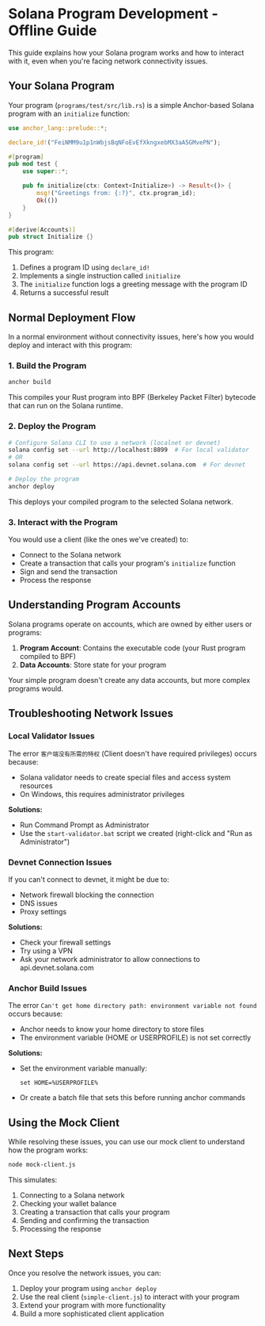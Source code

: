 # Solana Program Development - Offline Guide

This guide explains how your Solana program works and how to interact with it, even when you're facing network connectivity issues.

## Your Solana Program

Your program (`programs/test/src/lib.rs`) is a simple Anchor-based Solana program with an `initialize` function:

```rust
use anchor_lang::prelude::*;

declare_id!("FeiNMM9u1p1nWbjsBqNFoEvEfXkngxebMX3aA5GMvePN");

#[program]
pub mod test {
    use super::*;

    pub fn initialize(ctx: Context<Initialize>) -> Result<()> {
        msg!("Greetings from: {:?}", ctx.program_id);
        Ok(())
    }
}

#[derive(Accounts)]
pub struct Initialize {}
```

This program:
1. Defines a program ID using `declare_id!`
2. Implements a single instruction called `initialize`
3. The `initialize` function logs a greeting message with the program ID
4. Returns a successful result

## Normal Deployment Flow

In a normal environment without connectivity issues, here's how you would deploy and interact with this program:

### 1. Build the Program

```bash
anchor build
```

This compiles your Rust program into BPF (Berkeley Packet Filter) bytecode that can run on the Solana runtime.

### 2. Deploy the Program

```bash
# Configure Solana CLI to use a network (localnet or devnet)
solana config set --url http://localhost:8899  # For local validator
# OR
solana config set --url https://api.devnet.solana.com  # For devnet

# Deploy the program
anchor deploy
```

This deploys your compiled program to the selected Solana network.

### 3. Interact with the Program

You would use a client (like the ones we've created) to:
- Connect to the Solana network
- Create a transaction that calls your program's `initialize` function
- Sign and send the transaction
- Process the response

## Understanding Program Accounts

Solana programs operate on accounts, which are owned by either users or programs:

1. **Program Account**: Contains the executable code (your Rust program compiled to BPF)
2. **Data Accounts**: Store state for your program

Your simple program doesn't create any data accounts, but more complex programs would.

## Troubleshooting Network Issues

### Local Validator Issues

The error `客户端没有所需的特权` (Client doesn't have required privileges) occurs because:
- Solana validator needs to create special files and access system resources
- On Windows, this requires administrator privileges

**Solutions:**
- Run Command Prompt as Administrator
- Use the `start-validator.bat` script we created (right-click and "Run as Administrator")

### Devnet Connection Issues

If you can't connect to devnet, it might be due to:
- Network firewall blocking the connection
- DNS issues
- Proxy settings

**Solutions:**
- Check your firewall settings
- Try using a VPN
- Ask your network administrator to allow connections to api.devnet.solana.com

### Anchor Build Issues

The error `Can't get home directory path: environment variable not found` occurs because:
- Anchor needs to know your home directory to store files
- The environment variable (HOME or USERPROFILE) is not set correctly

**Solutions:**
- Set the environment variable manually:
  ```
  set HOME=%USERPROFILE%
  ```
- Or create a batch file that sets this before running anchor commands

## Using the Mock Client

While resolving these issues, you can use our mock client to understand how the program works:

```bash
node mock-client.js
```

This simulates:
1. Connecting to a Solana network
2. Checking your wallet balance
3. Creating a transaction that calls your program
4. Sending and confirming the transaction
5. Processing the response

## Next Steps

Once you resolve the network issues, you can:
1. Deploy your program using `anchor deploy`
2. Use the real client (`simple-client.js`) to interact with your program
3. Extend your program with more functionality
4. Build a more sophisticated client application
